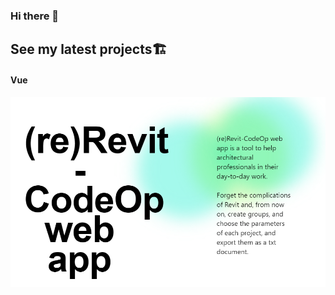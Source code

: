 ### Hi there 👋


## See my latest projects🏗️

#### Vue
[<img src="./re_Revit.PNG">](https://mvp-final-project-front-end-code-op.vercel.app/)

<!--
**VanessaCavaco/VanessaCavaco** is a ✨ _special_ ✨ repository because its `README.md` (this file) appears on your GitHub profile.

Here are some ideas to get you started:

- 🔭 I’m currently working on ...
- 🌱 I’m currently learning ...
- 👯 I’m looking to collaborate on ...
- 🤔 I’m looking for help with ...
- 💬 Ask me about ...
- 📫 How to reach me: ...
- 😄 Pronouns: ...
- ⚡ Fun fact: ...
-->
